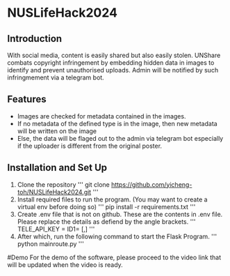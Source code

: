 # NUSLifeHack2024

## Introduction
With social media, content is easily shared but also easily stolen. UNShare combats copyright infringement by embedding hidden data in images to identify and prevent unauthorised uploads. Admin will be notified by such infringmement via a telegram bot.

## Features
- Images are checked for metadata contained in the images.
- If no metadata of the defined type is in the image, then new metadata will be written on the image
- Else, the data will be flaged out to the admin via telegram bot especially if the uploader is different from the original poster.

## Installation and Set Up
1. Clone the repository
'''
git clone https://github.com/yicheng-toh/NUSLifeHack2024.git
'''
1. Install required files to run the program. (You may want to create a virtual env before doing so)
'''
pip install -r requirements.txt
'''
1. Create .env file that is not on github.
These are the contents in .env file. Please replace the details as defiend by the angle brackets.
'''
TELE_API_KEY = <telegram bot api key>
ID1= [<telegram chatid1>,<telegram chatid2>]
'''
1. After which, run the following command to start the Flask Program.
'''
python mainroute.py
'''

#Demo
For the demo of the software, please proceed to the video link that will be updated when the video is ready.